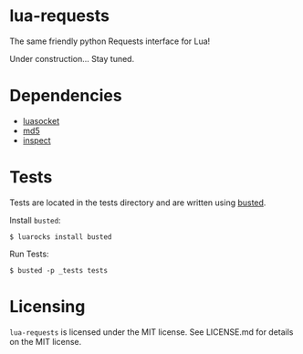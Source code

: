 lua-requests
====

The same friendly python Requests interface for Lua!

Under construction... Stay tuned.


Dependencies
====

- [luasocket](http://w3.impa.br/~diego/software/luasocket/ "LuaSocket homepage")
- [md5](https://github.com/kikito/md5.lua "md5 github")
- [inspect](https://github.com/kikito/inspect.lua "inspect github")

Tests
====

Tests are located in the tests directory and are written using [busted](http://olivinelabs.com/busted/ "Busted home page").

Install `busted`:

	$ luarocks install busted

Run Tests:

	$ busted -p _tests tests

Licensing
====

`lua-requests` is licensed under the MIT license. See LICENSE.md for details on the MIT license.
